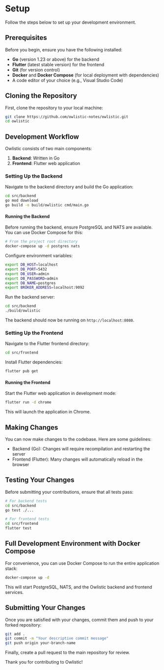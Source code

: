 # Setup

Follow the steps below to set up your development environment. 

## Prerequisites

Before you begin, ensure you have the following installed:

- **Go** (version 1.23 or above) for the backend
- **Flutter** (latest stable version) for the frontend
- **Git** (for version control)
- **Docker** and **Docker Compose** (for local deployment with dependencies)
- A code editor of your choice (e.g., Visual Studio Code)

## Cloning the Repository

First, clone the repository to your local machine:

```bash
git clone https://github.com/owlistic-notes/owlistic.git
cd owlistic
```

## Development Workflow

Owlistic consists of two main components:

1. **Backend**: Written in Go
2. **Frontend**: Flutter web application

### Setting Up the Backend

Navigate to the backend directory and build the Go application:

```bash
cd src/backend
go mod download
go build -o build/owlistic cmd/main.go
```

#### Running the Backend

Before running the backend, ensure PostgreSQL and NATS are available. You can use Docker Compose for this:

```bash
# From the project root directory
docker-compose up -d postgres nats
```

Configure environment variables:

```bash
export DB_HOST=localhost
export DB_PORT=5432
export DB_USER=admin
export DB_PASSWORD=admin
export DB_NAME=postgres
export BROKER_ADDRESS=localhost:9092
```

Run the backend server:

```bash
cd src/backend
./build/owlistic
```

The backend should now be running on `http://localhost:8080`.

### Setting Up the Frontend

Navigate to the Flutter frontend directory:

```bash
cd src/frontend
```

Install Flutter dependencies:

```bash
flutter pub get
```

#### Running the Frontend

Start the Flutter web application in development mode:

```bash
flutter run -d chrome
```

This will launch the application in Chrome.

## Making Changes

You can now make changes to the codebase. Here are some guidelines:

- Backend (Go): Changes will require recompilation and restarting the server
- Frontend (Flutter): Many changes will automatically reload in the browser

## Testing Your Changes

Before submitting your contributions, ensure that all tests pass:

```bash
# For backend tests
cd src/backend
go test ./...

# For frontend tests
cd src/frontend
flutter test
```

## Full Development Environment with Docker Compose

For convenience, you can use Docker Compose to run the entire application stack:

```bash
docker-compose up -d
```

This will start PostgreSQL, NATS, and the Owlistic backend and frontend services.

## Submitting Your Changes

Once you are satisfied with your changes, commit them and push to your forked repository:

```bash
git add .
git commit -m "Your descriptive commit message"
git push origin your-branch-name
```

Finally, create a pull request to the main repository for review.

Thank you for contributing to Owlistic!
